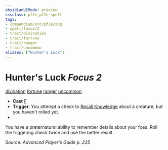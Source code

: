 ```yaml
---
obsidianUIMode: preview
cssclass: pf2e,pf2e-spell
tags:
- compendium/src/pf2e/apg
- spell/focus/2
- trait/divination
- trait/fortune
- trait/ranger
- trait/uncommon
aliases: ["Hunter's Luck"]
---
```

# Hunter's Luck *Focus 2*   
[divination](divination.md "Divination School Trait")  [fortune](fortune.md "Fortune Effect Trait")  [ranger](Reference/Rules/Traits/ranger.md "Ranger Class Trait")  [uncommon](uncommon.md "Uncommon Rarity Trait")  

- **Cast** [F](chapter-9-playing-the-game.md#Actions "Free Action") 
- **Trigger**: You attempt a check to [Recall Knowledge](recall-knowledge.md) about a creature, but you haven't rolled yet.
- 

You have a preternatural ability to remember details about your foes. Roll the triggering check twice and use the better result.

*Source: Advanced Player's Guide p. 235*